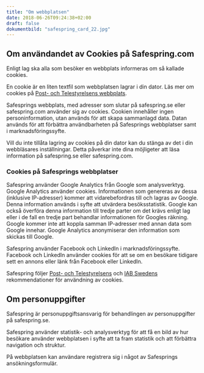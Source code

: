 ```yaml
---
title: "Om webbplatsen"
date: 2018-06-26T09:24:38+02:00
draft: false
dokumentbild: "safespring_card_22.jpg"
---
```


## Om användandet av Cookies på Safespring.com
Enligt lag ska alla som besöker en webbplats informeras om så kallade cookies.  

En cookie är en liten textfil som webbplatsen lagrar i din dator. Läs mer om cookies på [Post- och Telestyrelsens webbplats](https://pts.se/sv/bransch/regler/lagar/lag-om-elektronisk-kommunikation/kakor-cookies/ "Post- och Telestyrelsens webbplats om Cookies").

Safesprings webbplats, med adresser som slutar på safespring.se eller safespring.com använder sig av cookies. Cookien innehåller ingen personinformation, utan används för att skapa sammanlagd data. Datan används för att förbättra användbarheten på Safesprings webbplatser samt i marknadsföringssyfte.

Vill du inte tillåta lagring av cookies på din dator kan du stänga av det i din webbläsares inställningar. Detta påverkar inte dina möjligeter att läsa information på safespring.se eller safespring.com.

### Cookies på Safesprings webbplatser
Safespring använder Google Analytics från Google som analysverktyg. Google Analytics använder cookies. Informationen som genereras av dessa (inklusive IP-adresser) kommer att vidarebefordras till och lagras av Google. Denna information används i syfte att utvärdera besöksstatistik. Google kan också överföra denna information till tredje parter om det krävs enligt lag eller i de fall en tredje part behandlar informationen för Googles räkning. Google kommer inte att koppla samman IP-adresser med annan data som Google innehar. Google Analytics anonymiserar den information som skickas till Google.

Safespring använder Facebook och LinkedIn i marknadsföringssyfte. Facebook och LinkedIn använder cookies för att se om en besökare tidigare sett en annons eller länk från Facebook eller LinkedIn.

Safespring följer [Post- och Telestyrelsens](https://pts.se/sv/bransch/regler/lagar/lag-om-elektronisk-kommunikation/kakor-cookies/ "Post- och Telestyrelsens webbplats om Cookies") och [IAB Swedens](http://www.minacookies.se/rekommendation-se/ "IAB Swedens rekommendationer för användning av cookies") rekommendationer för användning av cookies.

## Om personuppgifter
Safespring är personuppgiftsansvarig för behandlingen av personuppgifter på safespring.se.

Safespring använder statistik- och analysverktyg för att få en bild av hur besökare använder webbplatsen i syfte att ta fram statistik och att förbättra navigation och struktur.

På webbplatsen kan användare registrera sig i något av Safesprings ansökningsformulär.
